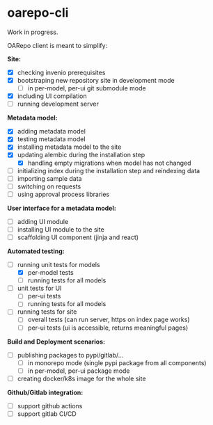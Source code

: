 # oarepo-cli

Work in progress.

OARepo client is meant to simplify:

**Site:**

* [x] checking invenio prerequisites
* [x] bootstraping new repository site in development mode
    * [ ] in per-model, per-ui git submodule mode
* [x] including UI compilation
* [ ] running development server

**Metadata model:**

* [x] adding metadata model
* [x] testing metadata model
* [x] installing metadata model to the site
* [x] updating alembic during the installation step
    * [x] handling empty migrations when model has not changed
* [ ] initializing index during the installation step and reindexing data
* [ ] importing sample data
* [ ] switching on requests
* [ ] using approval process libraries 

**User interface for a metadata model:**

* [ ] adding UI module
* [ ] installing UI module to the site
* [ ] scaffolding UI component (jinja and react)

**Automated testing:**

* [ ] running unit tests for models
    * [x] per-model tests
    * [ ] running tests for all models
* [ ] unit tests for UI
    * [ ] per-ui tests
    * [ ] running tests for all models
* [ ] running tests for site
    * [ ] overall tests (can run server, https on index page works)
    * [ ] per-ui tests (ui is accessible, returns meaningful pages)

**Build and Deployment scenarios:**

* [ ] publishing packages to pypi/gitlab/...
    * [ ] in monorepo mode (single pypi package from all components)
    * [ ] in per-model, per-ui package mode

* [ ] creating docker/k8s image for the whole site

**Github/Gitlab integration:**

* [ ] support github actions
* [ ] support gitlab CI/CD
